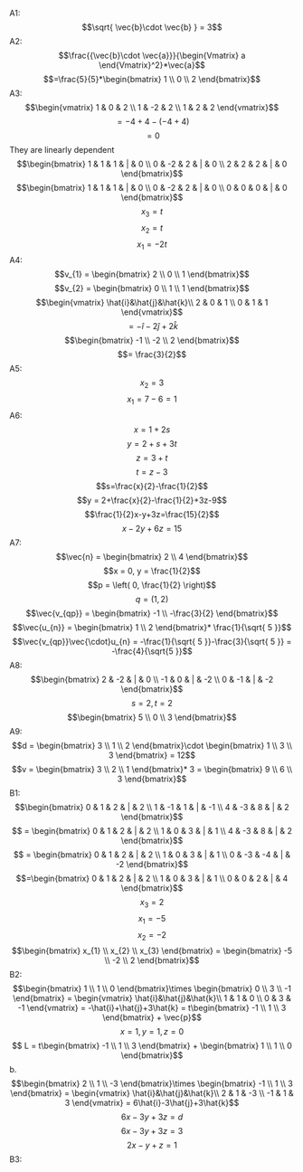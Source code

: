 A1:
$$\sqrt{ \vec{b}\cdot \vec{b} } = 3$$
A2:
$$\frac{{\vec{b}\cdot \vec{a}}}{\begin{Vmatrix}
a
\end{Vmatrix}^2}*\vec{a}$$
$$=\frac{5}{5}*\begin{bmatrix}
1 \\
0 \\
2
\end{bmatrix}$$
A3:
$$\begin{vmatrix}
1 & 0 & 2 \\
1 & -2 & 2 \\
1 & 2 & 2
\end{vmatrix}$$
$$= -4+4-(-4+4)$$
$$=0$$
They are linearly dependent
$$\begin{bmatrix}
1 & 1 & 1 & | & 0 \\
0 & -2 & 2 & | & 0 \\
2 & 2 & 2 & | & 0
\end{bmatrix}$$
$$\begin{bmatrix}
1 & 1 & 1 & | & 0 \\
0 & -2 & 2 & | & 0 \\
0 & 0 & 0 & | & 0
\end{bmatrix}$$
$$x_{3}= t$$
$$x_{2} = t$$
$$x_{1} = -2t$$
A4:
$$v_{1} = \begin{bmatrix}
2 \\
0 \\
1
\end{bmatrix}$$
$$v_{2} = \begin{bmatrix}
0 \\
1 \\
1
\end{bmatrix}$$
$$\begin{vmatrix}
\hat{i}&\hat{j}&\hat{k}\\
2 & 0 & 1 \\
0 & 1 & 1
\end{vmatrix}$$
$$= -\hat{i}-2\hat{j}+2\hat{k}$$
$$\begin{bmatrix}
-1 \\
-2 \\
2
\end{bmatrix}$$
$$= \frac{3}{2}$$
A5:
$$x_{2} = 3$$
$$x_{1} = 7-6 = 1$$
A6:
$$x=1+2s$$
$$y = 2+s+3t$$
$$z = 3+t$$
$$t = z-3$$
$$s=\frac{x}{2}-\frac{1}{2}$$
$$y = 2+\frac{x}{2}-\frac{1}{2}+3z-9$$
$$\frac{1}{2}x-y+3z=\frac{15}{2}$$
$$x-2y+6z=15$$
A7:
$$\vec{n} = \begin{bmatrix}
2 \\
4
\end{bmatrix}$$
$$x = 0, y = \frac{1}{2}$$
$$p = \left( 0, \frac{1}{2} \right)$$
$$q = (1,2)$$
$$\vec{v_{qp}} = \begin{bmatrix}
-1 \\
-\frac{3}{2}
\end{bmatrix}$$
$$\vec{u_{n}} = \begin{bmatrix}
1 \\
2
\end{bmatrix}* \frac{1}{\sqrt{ 5 }}$$
$$\vec{v_{qp}}\vec{\cdot}u_{n} = -\frac{1}{\sqrt{ 5 }}-\frac{3}{\sqrt{ 5 }} = -\frac{4}{\sqrt{5  }}$$
A8:
$$\begin{bmatrix}
2 & -2 & | & 0 \\
-1 & 0 & | & -2 \\
0 & -1 & | & -2
\end{bmatrix}$$
$$s = 2, t = 2$$
$$\begin{bmatrix}
5 \\
0 \\
3
\end{bmatrix}$$
A9:
$$d = \begin{bmatrix}
3 \\
1 \\
2
\end{bmatrix}\cdot \begin{bmatrix}
1 \\
3 \\
3
\end{bmatrix} = 12$$
$$v = \begin{bmatrix}
3 \\
2 \\
1
\end{bmatrix}* 3 = \begin{bmatrix}
9 \\
6 \\
3
\end{bmatrix}$$
B1:
$$\begin{bmatrix}
0 & 1 & 2 & | & 2 \\
1 & -1 & 1 & | & -1 \\
4 & -3 & 8 & | & 2
\end{bmatrix}$$
$$ = \begin{bmatrix}
0 & 1 & 2 & | & 2 \\
1 & 0 & 3 & | & 1 \\
4 & -3 & 8 & | & 2
\end{bmatrix}$$
$$ = \begin{bmatrix}
0 & 1 & 2 & | & 2 \\
1 & 0 & 3 & | & 1 \\
0 & -3 & -4 & | & -2
\end{bmatrix}$$
$$=\begin{bmatrix}
0 & 1 & 2 & | & 2 \\
1 & 0 & 3 & | & 1 \\
0 & 0 & 2 & | & 4
\end{bmatrix}$$
$$x_{3} = 2$$
$$x_{1} = -5$$
$$x_{2} = -2$$
$$\begin{bmatrix}
x_{1} \\
x_{2} \\
x_{3}
\end{bmatrix} = \begin{bmatrix}
-5 \\
-2 \\
2
\end{bmatrix}$$
B2:
$$\begin{bmatrix}
1 \\
1 \\
0
\end{bmatrix}\times \begin{bmatrix}
0 \\
3 \\
-1
\end{bmatrix} = \begin{vmatrix}
\hat{i}&\hat{j}&\hat{k}\\
1 & 1 & 0 \\
0 & 3 & -1
\end{vmatrix} = -\hat{i}+\hat{j}+3\hat{k} = t\begin{bmatrix}
-1 \\
1 \\
3
\end{bmatrix} + \vec{p}$$
$$x = 1, y = 1, z = 0$$
$$ L = t\begin{bmatrix}
-1 \\
1 \\
3 
\end{bmatrix} + \begin{bmatrix}
1 \\
1 \\
0 
\end{bmatrix}$$
b.
$$\begin{bmatrix}
2 \\
1 \\
-3
\end{bmatrix}\times \begin{bmatrix}
-1 \\
1 \\
3
\end{bmatrix} = \begin{vmatrix}
\hat{i}&\hat{j}&\hat{k}\\
2 & 1 & -3 \\
-1 & 1 & 3
\end{vmatrix} = 6\hat{i}-3\hat{j}+3\hat{k}$$
$$6x-3y+3z=d$$
$$6x -3y +3z = 3$$
$$2x-y+z=1$$
B3:
$$$$